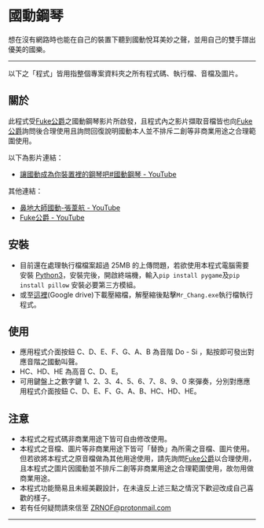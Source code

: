 # 國動鋼琴

想在沒有網路時也能在自己的裝置下聽到國動悅耳美妙之聲，並用自己的雙手譜出優美的國樂。

---

以下之「程式」皆用指整個專案資料夾之所有程式碼、執行檔、音檔及圖片。

## 關於

此程式受[Fuke公爵](https://www.youtube.com/channel/UCypX-oXfJgIYyuzjVdk0Gpg)之國動鋼琴影片所啟發，且程式內之影片擷取音檔皆也向[Fuke公爵](https://www.youtube.com/channel/UCypX-oXfJgIYyuzjVdk0Gpg)詢問後合理使用且詢問回復說明國動本人並不排斥二創等非商業用途之合理範圍使用。

以下為影片連結：
* [讓國動成為你裝置裡的鋼琴吧#國動鋼琴 - YouTube](https://www.youtube.com/watch?v=vx8Uq9x5HUA&t=6s)

其他連結：
* [鼻地大師國動-張葦航 - YouTube](https://www.youtube.com/channel/UCzJ_FzSb4feYyQEUDoVktUQ)
* [Fuke公爵 - YouTube](https://www.youtube.com/channel/UCypX-oXfJgIYyuzjVdk0Gpg)

## 安裝

* 目前還在處理執行檔檔案超過 25MB 的上傳問題，若欲使用本程式電腦需要安裝 [Python3](https://www.python.org/downloads/)，安裝完後，開啟終端機，輸入`pip install pygame`及`pip install pillow` 安裝必要第三方模組。
* 或至[這裡](https://drive.google.com/file/d/1eMywBxeR46jSQJciwtiokM2YkzSQ7EdL/view?usp=sharing)(Google drive)下載壓縮檔，解壓縮後點擊`Mr_Chang.exe`執行檔執行程式。

## 使用

* 應用程式介面按鈕 C、D、E、F、G、A、B 為音階 Do - Si ，點按即可發出對應音階之國動叫聲。
* HC、HD、HE 為高音 C、D、E。
* 可用鍵盤上之數字鍵 1、2、3、4、5、6、7、8、9、0 來彈奏，分別對應應用程式介面按鈕 C、D、E、F、G、A、B、HC、HD、HE。

## 注意

* 本程式之程式碼非商業用途下皆可自由修改使用。
* 本程式之音檔、圖片等非商業用途下皆可「替換」為所需之音檔、圖片使用。但若欲將本程式之原音檔做為其他用途使用，請先詢問[Fuke公爵](https://www.youtube.com/channel/UCypX-oXfJgIYyuzjVdk0Gpg)以合理使用，且本程式之圖片因國動並不排斥二創等非商業用途之合理範圍使用，故勿用做商業用途。
* 本程式功能簡易且未經美觀設計，在未違反上述三點之情況下歡迎改成自己喜歡的樣子。
* 若有任何疑問請來信至 ZRNOF@protonmail.com

---
